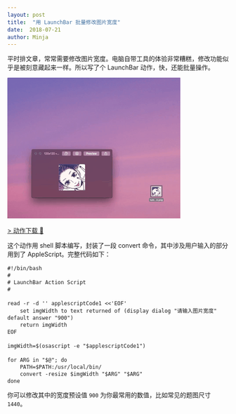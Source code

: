```yaml
---
layout: post
title:  "用 LaunchBar 批量修改图片宽度"
date:  2018-07-21
author: Minja
---
```


平时排文章，常常需要修改图片宽度。电脑自带工具的体验非常糟糕，修改功能似乎是被刻意藏起来一样。所以写了个 LaunchBar 动作，快，还能批量操作。

![title](https://raw.githubusercontent.com/BlackwinMin/blackwinmin.github.io/master/lib/2018-07-21-用-LaunchBar-批量修改图片宽度/2018-07-21-%E4%BF%AE%E6%94%B9%E5%9B%BE%E7%89%87%E5%88%86%E8%BE%A8%E7%8E%87.GIF)

[> 动作下载 🔗](Link)

这个动作用 shell 脚本编写，封装了一段 convert 命令，其中涉及用户输入的部分用到了 AppleScript。完整代码如下：

```
#!/bin/bash
#
# LaunchBar Action Script
#

read -r -d '' applescriptCode1 <<'EOF'
    set imgWidth to text returned of (display dialog "请输入图片宽度" default answer "900")
    return imgWidth
EOF

imgWidth=$(osascript -e "$applescriptCode1")

for ARG in "$@"; do
    PATH=$PATH:/usr/local/bin/
    convert -resize $imgWidth "$ARG" "$ARG"
done
```

你可以修改其中的宽度预设值 `900` 为你最常用的数值，比如常见的题图尺寸 `1440`。
